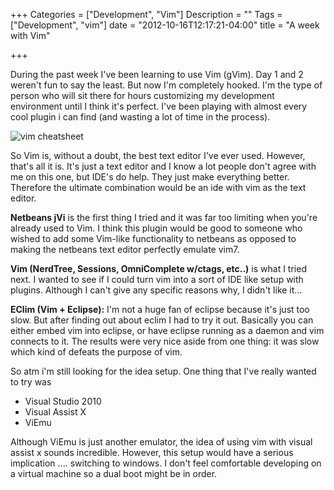 +++
Categories = ["Development", "Vim"]
Description = ""
Tags = ["Development", "vim"]
date = "2012-10-16T12:17:21-04:00"
title = "A week with Vim"

+++

During the past week I've been learning to use Vim (gVim). Day 1 and 2 weren't fun to say the least. But now I'm completely hooked. I'm the type of person who will sit there for hours customizing my development environment until I think it's perfect. I've been playing with almost every cool plugin i can find (and wasting a lot of time in the process).

![vim cheatsheet](images/vim-cheatsheet.png)

So Vim is, without a doubt, the best text editor I've ever used. However, that's all it is. It's just a text editor and I know a lot people don't agree with me on this one, but IDE's do help. They just make everything better. Therefore the ultimate combination would be an ide with vim as the text editor. 

**Netbeans jVi** is the first thing I tried and it was far too limiting when you're already used to Vim. I think this plugin would be good to someone who wished to add some Vim-like functionality to netbeans as opposed to making the netbeans text editor perfectly emulate vim7.

**Vim (NerdTree, Sessions, OmniComplete w/ctags, etc..)** is what I tried next. I wanted to see if I could turn vim into a sort of IDE like setup with plugins. Although I can't give any specific reasons why, I didn't like it...

**EClim (Vim + Eclipse):** I'm not a huge fan of eclipse because it's just too slow. But after finding out about eclim I had to try it out. Basically you can either embed vim into eclipse, or have eclipse running as a daemon and vim connects to it. The results were very nice aside from one thing: it was slow which kind of defeats the purpose of vim.

So atm i'm still looking for the idea setup. One thing that I've really wanted to try was

* Visual Studio 2010
* Visual Assist X
* ViEmu

Although ViEmu is just another emulator, the idea of using vim with visual assist x sounds incredible. However, this setup would have a serious implication .... switching to windows. I don't feel comfortable developing on a virtual machine so a dual boot might be in order.
